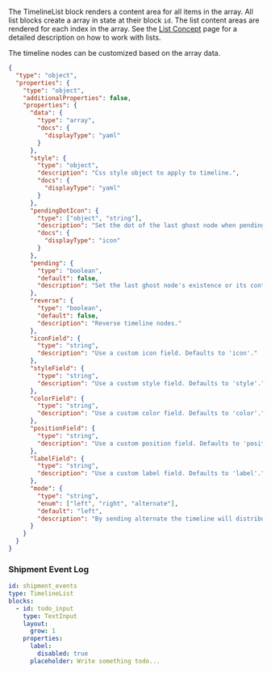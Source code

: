 <TITLE>
TimelineList
</TITLE>

<DESCRIPTION>

The TimelineList block renders a content area for all items in the array. All list blocks create a array in state at their block `id`. The list content areas are rendered for each index in the array. See the [List Concept](/lists) page for a detailed description on how to work with lists.

The timeline nodes can be customized based on the array data.

</DESCRIPTION>

<SCHEMA>

```json
{
  "type": "object",
  "properties": {
    "type": "object",
    "additionalProperties": false,
    "properties": {
      "data": {
        "type": "array",
        "docs": {
          "displayType": "yaml"
        }
      },
      "style": {
        "type": "object",
        "description": "Css style object to apply to timeline.",
        "docs": {
          "displayType": "yaml"
        }
      },
      "pendingDotIcon": {
        "type": ["object", "string"],
        "description": "Set the dot of the last ghost node when pending is true.",
        "docs": {
          "displayType": "icon"
        }
      },
      "pending": {
        "type": "boolean",
        "default": false,
        "description": "Set the last ghost node's existence or its content."
      },
      "reverse": {
        "type": "boolean",
        "default": false,
        "description": "Reverse timeline nodes."
      },
      "iconField": {
        "type": "string",
        "description": "Use a custom icon field. Defaults to 'icon'."
      },
      "styleField": {
        "type": "string",
        "description": "Use a custom style field. Defaults to 'style'."
      },
      "colorField": {
        "type": "string",
        "description": "Use a custom color field. Defaults to 'color'."
      },
      "positionField": {
        "type": "string",
        "description": "Use a custom position field. Defaults to 'position'."
      },
      "labelField": {
        "type": "string",
        "description": "Use a custom label field. Defaults to 'label'."
      },
      "mode": {
        "type": "string",
        "enum": ["left", "right", "alternate"],
        "default": "left",
        "description": "By sending alternate the timeline will distribute the nodes to the left and right."
      }
    }
  }
}
```

</SCHEMA>

<EXAMPLES>

### Shipment Event Log

```yaml
id: shipment_events
type: TimelineList
blocks:
  - id: todo_input
    type: TextInput
    layout:
      grow: 1
    properties:
      label:
        disabled: true
      placeholder: Write something todo...
```

</EXAMPLES>
